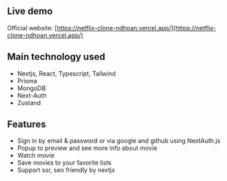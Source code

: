 ## Live demo

Official website: [https://netflix-clone-ndhoan.vercel.app/](https://netflix-clone-ndhoan.vercel.app/)

## Main technology used

- Nextjs, React, Typescript, Tailwind
- Prisma
- MongoDB
- Next-Auth
- Zustand

## Features

- Sign in by email & password or via google and github using NextAuth.js
- Popup to preview and see more info about movie
- Watch movie
- Save movies to your favorite lists
- Support ssr, seo friendly by nextjs
